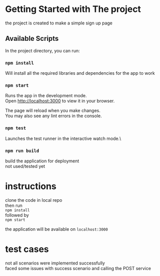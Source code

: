 # Getting Started with The project
the project is created to make a simple sign up page 

## Available Scripts

In the project directory, you can run:

### `npm install`

Will install all the required libraries and dependencies for the app to work

### `npm start`

Runs the app in the development mode.\
Open [http://localhost:3000](http://localhost:3000) to view it in your browser.

The page will reload when you make changes.\
You may also see any lint errors in the console.

### `npm test`

Launches the test runner in the interactive watch mode.\

### `npm run build`

build the application for deployment\
not used/tested yet

# instructions

clone the code in local repo\
then run\
`npm install`\
followed by\
`npm start`

the application will be available on
`localhost:3000` 

# test cases
not all scenarios were implemented successfully \
faced some issues with success scenario and calling the POST service